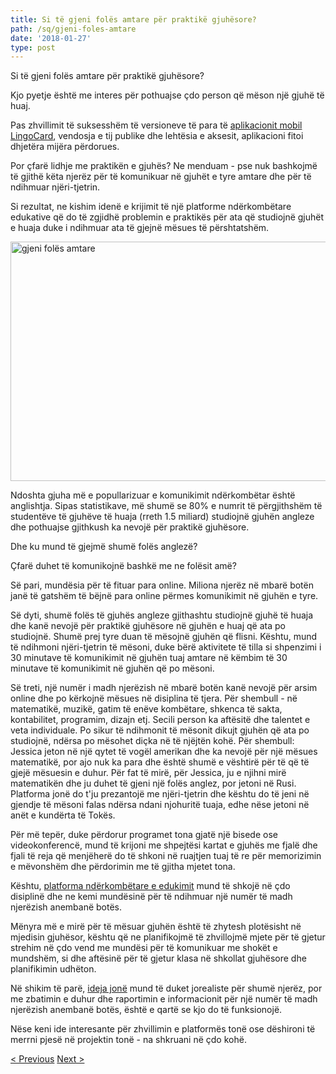 ```yaml
---
title: Si të gjeni folës amtare për praktikë gjuhësore?
path: /sq/gjeni-foles-amtare
date: '2018-01-27'
type: post
---
```


Si të gjeni folës amtare për praktikë gjuhësore?

Kjo pyetje është me interes për pothuajse çdo person që mëson një gjuhë të huaj.

Pas zhvillimit të suksesshëm të versioneve të para të <a href="/sq/?lang=sq#free-mobile-app">aplikacionit mobil LingoCard</a>, vendosja e tij publike dhe lehtësia e aksesit, aplikacioni fitoi dhjetëra mijëra përdorues.

Por çfarë lidhje me praktikën e gjuhës? Ne menduam - pse nuk bashkojmë të gjithë këta njerëz për të komunikuar në gjuhët e tyre amtare dhe për të ndihmuar njëri-tjetrin.

Si rezultat, ne kishim idenë e krijimit të një platforme ndërkombëtare edukative që do të zgjidhë problemin e praktikës për ata që studiojnë gjuhët e huaja duke i ndihmuar ata të gjejnë mësues të përshtatshëm.

<img class="aligncenter wp-image-78 size-full" src="../images/platform/social-network.jpg" alt="gjeni folës amtare" width="628" height="383" />

Ndoshta gjuha më e popullarizuar e komunikimit ndërkombëtar është anglishtja. Sipas statistikave, më shumë se 80% e numrit të përgjithshëm të studentëve të gjuhëve të huaja (rreth 1.5 miliard) studiojnë gjuhën angleze dhe pothuajse gjithkush ka nevojë për praktikë gjuhësore.

Dhe ku mund të gjejmë shumë folës anglezë?

Çfarë duhet të komunikojnë bashkë me ne folësit amë?

Së pari, mundësia për të fituar para online. Miliona njerëz në mbarë botën janë të gatshëm të bëjnë para online përmes komunikimit në gjuhën e tyre.

Së dyti, shumë folës të gjuhës angleze gjithashtu studiojnë gjuhë të huaja dhe kanë nevojë për praktikë gjuhësore në gjuhën e huaj që ata po studiojnë. Shumë prej tyre duan të mësojnë gjuhën që flisni. Kështu, mund të ndihmoni njëri-tjetrin të mësoni, duke bërë aktivitete të tilla si shpenzimi i 30 minutave të komunikimit në gjuhën tuaj amtare në këmbim të 30 minutave të komunikimit në gjuhën që po mësoni.

Së treti, një numër i madh njerëzish në mbarë botën kanë nevojë për arsim online dhe po kërkojnë mësues në disiplina të tjera. Për shembull - në matematikë, muzikë, gatim të enëve kombëtare, shkenca të sakta, kontabilitet, programim, dizajn etj. Secili person ka aftësitë dhe talentet e veta individuale. Po sikur të ndihmonit të mësonit dikujt gjuhën që ata po studiojnë, ndërsa po mësohet diçka në të njëjtën kohë. Për shembull: Jessica jeton në një qytet të vogël amerikan dhe ka nevojë për një mësues matematikë, por ajo nuk ka para dhe është shumë e vështirë për të që të gjejë mësuesin e duhur. Për fat të mirë, për Jessica, ju e njihni mirë matematikën dhe ju duhet të gjeni një folës anglez, por jetoni në Rusi. Platforma jonë do t'ju prezantojë me njëri-tjetrin dhe kështu do të jeni në gjendje të mësoni falas ndërsa ndani njohuritë tuaja, edhe nëse jetoni në anët e kundërta të Tokës.

Për më tepër, duke përdorur programet tona gjatë një bisede ose videokonferencë, mund të krijoni me shpejtësi kartat e gjuhës me fjalë dhe fjali të reja që menjëherë do të shkoni në ruajtjen tuaj të re për memorizimin e mëvonshëm dhe përdorimin me të gjitha mjetet tona.

Kështu, <a href="https://lingocard.com?lang=sq">platforma ndërkombëtare e edukimit</a> mund të shkojë në çdo disiplinë dhe ne kemi mundësinë për të ndihmuar një numër të madh njerëzish anembanë botës.

Mënyra më e mirë për të mësuar gjuhën është të zhytesh plotësisht në mjedisin gjuhësor, kështu që ne planifikojmë të zhvillojmë mjete për të gjetur strehim në çdo vend me mundësi për të komunikuar me shokët e mundshëm, si dhe aftësinë për të gjetur klasa në shkollat ​​gjuhësore dhe planifikimin udhëton.

Në shikim të parë, <a href="/sq/?lang=sq">ideja jonë</a> mund të duket jorealiste për shumë njerëz, por me zbatimin e duhur dhe raportimin e informacionit për një numër të madh njerëzish anembanë botës, është e qartë se kjo do të funksionojë.

Nëse keni ide interesante për zhvillimin e platformës tonë ose dëshironi të merrni pjesë në projektin tonë - na shkruani në çdo kohë.

<a href="/sq/mesoni-anglisht-shpejt">< Previous</a> <a href="/sq/kartat-e-gjuhes">Next ></a>